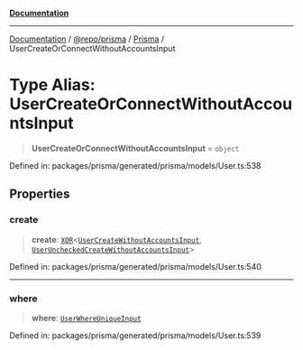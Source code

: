 [**Documentation**](../../../../../README.md)

***

[Documentation](../../../../../README.md) / [@repo/prisma](../../../README.md) / [Prisma](../README.md) / UserCreateOrConnectWithoutAccountsInput

# Type Alias: UserCreateOrConnectWithoutAccountsInput

> **UserCreateOrConnectWithoutAccountsInput** = `object`

Defined in: packages/prisma/generated/prisma/models/User.ts:538

## Properties

### create

> **create**: [`XOR`](XOR.md)\<[`UserCreateWithoutAccountsInput`](UserCreateWithoutAccountsInput.md), [`UserUncheckedCreateWithoutAccountsInput`](UserUncheckedCreateWithoutAccountsInput.md)\>

Defined in: packages/prisma/generated/prisma/models/User.ts:540

***

### where

> **where**: [`UserWhereUniqueInput`](UserWhereUniqueInput.md)

Defined in: packages/prisma/generated/prisma/models/User.ts:539
